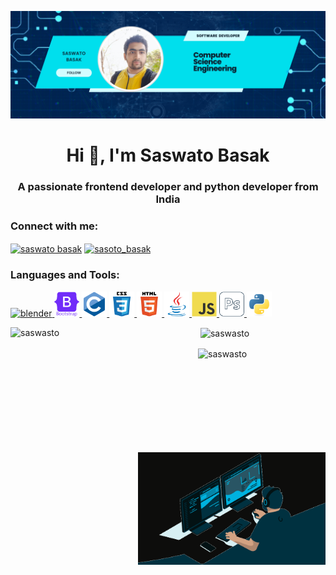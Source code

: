 ![logo](https://github.com/saswasto/Saswasto/blob/main/Computer%20Science1.png)
<h1 align="center">Hi 👋, I'm Saswato Basak</h1>
<h3 align="center">A passionate frontend developer and python developer from India</h3>

<h3 align="left">Connect with me:</h3>
<p align="left">
<a href="https://www.linkedin.com/in/saswasto-basak-a94623289/" target="blank"><img align="center" src="https://raw.githubusercontent.com/rahuldkjain/github-profile-readme-generator/master/src/images/icons/Social/linked-in-alt.svg" alt="saswato basak" height="30" width="40" /></a>
<a href="https://instagram.com/sasoto_basak" target="blank"><img align="center" src="https://raw.githubusercontent.com/rahuldkjain/github-profile-readme-generator/master/src/images/icons/Social/instagram.svg" alt="sasoto_basak" height="30" width="40" /></a>
</p>

<h3 align="left">Languages and Tools:</h3>
<p align="left"> <a href="https://www.blender.org/" target="_blank" rel="noreferrer"> <img src="https://download.blender.org/branding/community/blender_community_badge_white.svg" alt="blender" width="40" height="40"/> </a> <a href="https://getbootstrap.com" target="_blank" rel="noreferrer"> <img src="https://raw.githubusercontent.com/devicons/devicon/master/icons/bootstrap/bootstrap-plain-wordmark.svg" alt="bootstrap" width="40" height="40"/> </a> <a href="https://www.cprogramming.com/" target="_blank" rel="noreferrer"> <img src="https://raw.githubusercontent.com/devicons/devicon/master/icons/c/c-original.svg" alt="c" width="40" height="40"/> </a> <a href="https://www.w3schools.com/css/" target="_blank" rel="noreferrer"> <img src="https://raw.githubusercontent.com/devicons/devicon/master/icons/css3/css3-original-wordmark.svg" alt="css3" width="40" height="40"/> </a> <a href="https://www.w3.org/html/" target="_blank" rel="noreferrer"> <img src="https://raw.githubusercontent.com/devicons/devicon/master/icons/html5/html5-original-wordmark.svg" alt="html5" width="40" height="40"/> </a> <a href="https://www.java.com" target="_blank" rel="noreferrer"> <img src="https://raw.githubusercontent.com/devicons/devicon/master/icons/java/java-original.svg" alt="java" width="40" height="40"/> </a> <a href="https://developer.mozilla.org/en-US/docs/Web/JavaScript" target="_blank" rel="noreferrer"> <img src="https://raw.githubusercontent.com/devicons/devicon/master/icons/javascript/javascript-original.svg" alt="javascript" width="40" height="40"/> </a> <a href="https://www.photoshop.com/en" target="_blank" rel="noreferrer"> <img src="https://raw.githubusercontent.com/devicons/devicon/master/icons/photoshop/photoshop-line.svg" alt="photoshop" width="40" height="40"/> </a> <a href="https://www.python.org" target="_blank" rel="noreferrer"> <img src="https://raw.githubusercontent.com/devicons/devicon/master/icons/python/python-original.svg" alt="python" width="40" height="40"/> </a> </p>

<p><img align="left" src="https://github-readme-stats-sigma-five.vercel.app/api/?username=saswasto&show_icons=true&locale=en&layout=compact" alt="saswasto"height="200" width="300" /></p>

<p>&nbsp;<img align="center" src="https://github-readme-stats.vercel.app/api/top-langs/?username=saswasto&show_icons=true&locale=en" alt="saswasto"height="200" width="300" /></p>
<img align = "right" alt="coding"height="180" width="300"src="https://raw.githubusercontent.com/Potential17/Potential17/master/user%20(2).gif">

<p><img align="center" height="190" Weight="300" src="https://github-readme-streak-stats.herokuapp.com?user=saswasto&" alt="saswasto" ></p>
